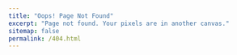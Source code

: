 ```yaml
---
title: "Oops! Page Not Found"
excerpt: "Page not found. Your pixels are in another canvas."
sitemap: false
permalink: /404.html
---
```


<script type="text/javascript">
	var userLang = navigator.language || navigator.userLanguage; 
	location.href = userLang.substring(0,2) == "en" ? 
		"{{ site.url }}{{ site.baseurl }}/en/404.html" :
		"{{ site.url }}{{ site.baseurl }}/es/404.html"
</script>
